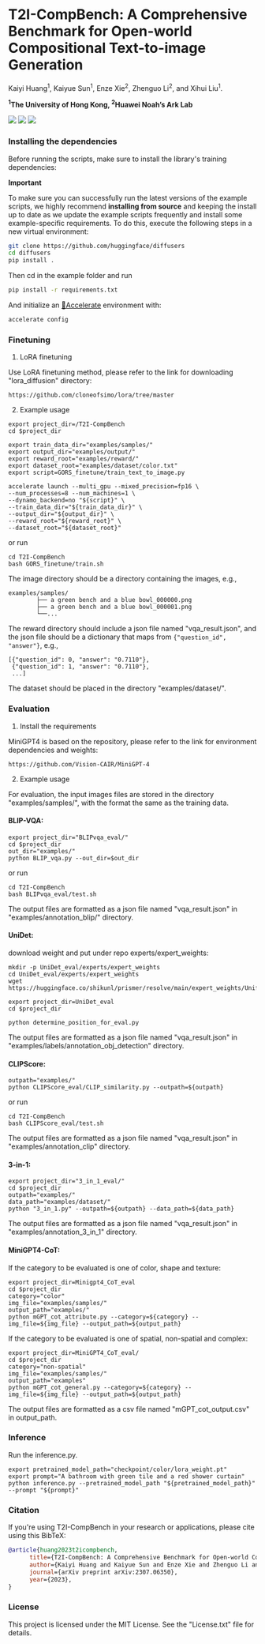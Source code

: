 
# T2I-CompBench: A Comprehensive Benchmark for Open-world Compositional Text-to-image Generation
Kaiyi Huang<sup>1</sup>, Kaiyue Sun<sup>1</sup>, Enze Xie<sup>2</sup>, Zhenguo Li<sup>2</sup>, and Xihui Liu<sup>1</sup>.

**<sup>1</sup>The University of Hong Kong, <sup>2</sup>Huawei Noah’s Ark Lab**

<a href=' https://karine-h.github.io/T2I-CompBench/'><img src='https://img.shields.io/badge/Project-Page-Green'></a>  <a href='https://arxiv.org/pdf/2307.06350.pdf'><img src='https://img.shields.io/badge/Paper-Arxiv-red'></a> 
<a href='https://connecthkuhk-my.sharepoint.com/:f:/g/personal/huangky_connect_hku_hk/Er_BhrcMwGREht6gnKGIErMBx8H8yRXLDfWgWQwKaObQ4w?e=YzT5wG'><img src='https://img.shields.io/badge/Dataset-T2I--CompBench-blue'></a> 



### Installing the dependencies

Before running the scripts, make sure to install the library's training dependencies:

**Important**

To make sure you can successfully run the latest versions of the example scripts, we highly recommend **installing from source** and keeping the install up to date as we update the example scripts frequently and install some example-specific requirements. To do this, execute the following steps in a new virtual environment:
```bash
git clone https://github.com/huggingface/diffusers
cd diffusers
pip install .
```

Then cd in the example folder  and run
```bash
pip install -r requirements.txt
```

And initialize an [🤗Accelerate](https://github.com/huggingface/accelerate/) environment with:

```bash
accelerate config
```


### Finetuning
1. LoRA finetuning

Use LoRA finetuning method, please refer to the link for downloading "lora_diffusion" directory: 

```
https://github.com/cloneofsimo/lora/tree/master
```
2. Example usage


```
export project_dir=/T2I-CompBench
cd $project_dir

export train_data_dir="examples/samples/"
export output_dir="examples/output/"
export reward_root="examples/reward/"
export dataset_root="examples/dataset/color.txt"
export script=GORS_finetune/train_text_to_image.py

accelerate launch --multi_gpu --mixed_precision=fp16 \
--num_processes=8 --num_machines=1 \
--dynamo_backend=no "${script}" \
--train_data_dir="${train_data_dir}" \
--output_dir="${output_dir}" \
--reward_root="${reward_root}" \
--dataset_root="${dataset_root}"

```
or run
```
cd T2I-CompBench
bash GORS_finetune/train.sh
```




The image directory should be a directory containing the images, e.g.,


```
examples/samples/
        ├── a green bench and a blue bowl_000000.png
        ├── a green bench and a blue bowl_000001.png
        └──...

```
The reward directory should include a json file named "vqa_result.json", and the json file should be a dictionary that maps from
`{"question_id", "answer"}`, e.g.,

```
[{"question_id": 0, "answer": "0.7110"},
 {"question_id": 1, "answer": "0.7110"},
 ...]
```

The dataset should be placed in the directory "examples/dataset/".


### Evaluation
1. Install the requirements

MiniGPT4 is based on the repository, please refer to the link for environment dependencies and weights: 
```
https://github.com/Vision-CAIR/MiniGPT-4
```

2. Example usage

For evaluation, the input images files are stored in the directory "examples/samples/", with the format the same as the training data.

#### BLIP-VQA:
```
export project_dir="BLIPvqa_eval/"
cd $project_dir
out_dir="examples/"
python BLIP_vqa.py --out_dir=$out_dir
```
or run
```
cd T2I-CompBench
bash BLIPvqa_eval/test.sh
```
The output files are formatted as a json file named "vqa_result.json" in "examples/annotation_blip/" directory.

#### UniDet:

download weight and put under repo experts/expert_weights:
```
mkdir -p UniDet_eval/experts/expert_weights
cd UniDet_eval/experts/expert_weights
wget https://huggingface.co/shikunl/prismer/resolve/main/expert_weights/Unified_learned_OCIM_RS200_6x%2B2x.pth
```


```
export project_dir=UniDet_eval
cd $project_dir

python determine_position_for_eval.py
```
The output files are formatted as a json file named "vqa_result.json" in "examples/labels/annotation_obj_detection" directory.

#### CLIPScore:
```
outpath="examples/"
python CLIPScore_eval/CLIP_similarity.py --outpath=${outpath}
```
or run
```
cd T2I-CompBench
bash CLIPScore_eval/test.sh
```
The output files are formatted as a json file named "vqa_result.json" in "examples/annotation_clip" directory.

#### 3-in-1:
```
export project_dir="3_in_1_eval/"
cd $project_dir
outpath="examples/"
data_path="examples/dataset/"
python "3_in_1.py" --outpath=${outpath} --data_path=${data_path}
```
The output files are formatted as a json file named "vqa_result.json" in "examples/annotation_3_in_1" directory.

#### MiniGPT4-CoT:
If the category to be evaluated is one of color, shape and texture:
```
export project_dir=Minigpt4_CoT_eval
cd $project_dir
category="color"
img_file="examples/samples/"
output_path="examples/"
python mGPT_cot_attribute.py --category=${category} --img_file=${img_file} --output_path=${output_path} 

```

If the category to be evaluated is one of spatial, non-spatial and complex:
```
export project_dir=MiniGPT4_CoT_eval/
cd $project_dir
category="non-spatial"
img_file="examples/samples/"
output_path="examples"
python mGPT_cot_general.py --category=${category} --img_file=${img_file} --output_path=${output_path} 

```
The output files are formatted as a csv file named "mGPT_cot_output.csv" in output_path.

### Inference
Run the inference.py.
```
export pretrained_model_path="checkpoint/color/lora_weight.pt"
export prompt="A bathroom with green tile and a red shower curtain"
python inference.py --pretrained_model_path "${pretrained_model_path}" --prompt "${prompt}"
```

### Citation
If you're using T2I-CompBench in your research or applications, please cite using this BibTeX:
```bibtex
@article{huang2023t2icompbench,
      title={T2I-CompBench: A Comprehensive Benchmark for Open-world Compositional Text-to-image Generation}, 
      author={Kaiyi Huang and Kaiyue Sun and Enze Xie and Zhenguo Li and Xihui Liu},
      journal={arXiv preprint arXiv:2307.06350},
      year={2023},
}
```


  ### License

This project is licensed under the MIT License. See the "License.txt" file for details.
